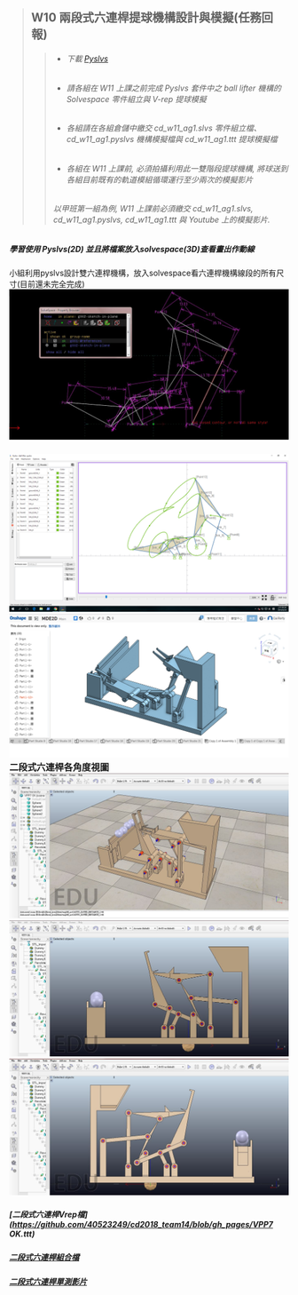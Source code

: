 > ## W10 兩段式六連桿提球機構設計與模擬\(任務回報\)
>
> > * ###### 下載 [Pyslvs](http://wcmg3.kmol.info/downloads/pyslvs-18.4.0.mscv1900-amd64_cdw10.7z)
> > * ###### 請各組在 W11 上課之前完成 Pyslvs 套件中之 ball lifter 機構的 Solvespace 零件組立與 V-rep 提球模擬
> > * ###### 各組請在各組倉儲中繳交 cd\_w11\_ag1.slvs 零件組立檔、cd\_w11\_ag1.pyslvs 機構模擬檔與 cd\_w11\_ag1.ttt 提球模擬檔
> > * ###### 各組在 W11 上課前, 必須拍攝利用此一雙階段提球機構, 將球送到各組目前既有的軌道模組循環運行至少兩次的模擬影片
> >
> > ###### 以甲班第一組為例, W11 上課前必須繳交 cd\_w11\_ag1.slvs, cd\_w11\_ag1.pyslvs, cd\_w11\_ag1.ttt 與 Youtube 上的模擬影片.

##### 學習使用 Pyslvs\(2D\) 並且將檔案放入solvespace\(3D\)查看畫出作動線

小組利用pyslvs設計雙六連桿機構，放入solvespace看六連桿機構線段的所有尺寸\(目前還未完全完成\) ![](/assets/擷取.JPG)

### ![](/assets/未命名100.png)![](/assets/26--.png)二段式六連桿各角度視圖![](/assets/1.JPG)![](/assets/2.JPG)![](/assets/3.JPG)

##### [二段式六連桿Vrep檔](https://github.com/40523249/cd2018_team14/blob/gh_pages/VPP7 OK.ttt)

##### [二段式六連桿組合檔](https://cad.onshape.com/documents/8fc800e459da6a0db4b1cf5e/w/f9d0acc5c427179cf6351ae8/e/cde346a58163e78abee674ae)

##### [二段式六連桿單測影片](https://www.youtube.com/watch?v=kDwXHpTHiwQ)

#### 




